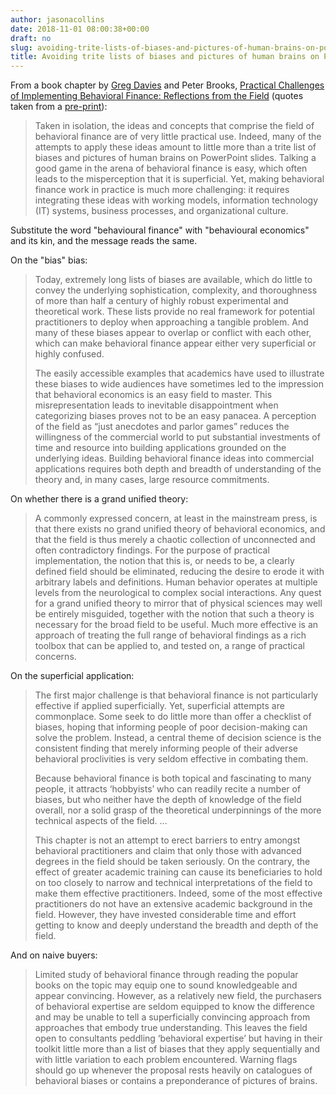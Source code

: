 ```yaml
---
author: jasonacollins
date: 2018-11-01 08:00:38+00:00
draft: no
slug: avoiding-trite-lists-of-biases-and-pictures-of-human-brains-on-powerpoint-slides
title: Avoiding trite lists of biases and pictures of human brains on PowerPoint slides
---
```


From a book chapter by [Greg Davies](https://twitter.com/GregBDavies) and Peter Brooks, [Practical Challenges of Implementing Behavioral Finance: Reflections from the Field](http://doi.org/10.1093/acprof:oso/9780190269999.003.0029) (quotes taken from a [pre-print](https://www.researchgate.net/profile/Greg_Davies/publication/323986878_Practical_Challenges_of_Implementing_Behavioral_Finance_Reflections_from_the_Field/links/5afb4f59a6fdccacab1919d7/Practical-Challenges-of-Implementing-Behavioral-Finance-Reflections-from-the-Field.pdf?_sg%5B0%5D=XkkTmbI3rSRct2FU7IRHwrIN_tCa5EiXNebpud0P_02CVT_HYcM30fk2_556VOEWnWpQ8xa3v0rxqH7_Qa7dqQ.H_2MyRr3Le0f7nbQHEEr5_Q4j4go3RtC8uMkh2gS06em_N6hnat_43QYNq22gwyctaLO-C2vemffKlav1pPeMA&_sg%5B1%5D=nJyC1ejdk0MiojbqqwDhV9ZsKq12dsuCP-Cb-QxsgMYzzDh145nraiqgiT_Ffu22NIYFsxiPtQI5gLvEia-gpcIR761-z1FxK-xVGRtsPJiJ.H_2MyRr3Le0f7nbQHEEr5_Q4j4go3RtC8uMkh2gS06em_N6hnat_43QYNq22gwyctaLO-C2vemffKlav1pPeMA&_iepl=)):


<blockquote>Taken in isolation, the ideas and concepts that comprise the field of behavioral finance are of very little practical use. Indeed, many of the attempts to apply these ideas amount to little more than a trite list of biases and pictures of human brains on PowerPoint slides. Talking a good game in the arena of behavioral finance is easy, which often leads to the misperception that it is superficial. Yet, making behavioral finance work in practice is much more challenging: it requires integrating these ideas with working models, information technology (IT) systems, business processes, and organizational culture.</blockquote>


Substitute the word "behavioural finance" with "behavioural economics" and its kin, and the message reads the same.

On the "bias" bias:


<blockquote>Today, extremely long lists of biases are available, which do little to convey the underlying sophistication, complexity, and thoroughness of more than half a century of highly robust experimental and theoretical work. These lists provide no real framework for potential practitioners to deploy when approaching a tangible problem. And many of these biases appear to overlap or conflict with each other, which can make behavioral finance appear either very superficial or highly confused.

The easily accessible examples that academics have used to illustrate these biases to wide audiences have sometimes led to the impression that behavioral economics is an easy field to master. This misrepresentation leads to inevitable disappointment when categorizing biases proves not to be an easy panacea. A perception of the field as “just anecdotes and parlor games” reduces the willingness of the commercial world to put substantial investments of time and resource into building applications grounded on the underlying ideas. Building behavioral finance ideas into commercial applications requires both depth and breadth of understanding of the theory and, in many cases, large resource commitments.</blockquote>


On whether there is a grand unified theory:


<blockquote>A commonly expressed concern, at least in the mainstream press, is that there exists no grand unified theory of behavioral economics, and that the field is thus merely a chaotic collection of unconnected and often contradictory findings. For the purpose of practical implementation, the notion that this is, or needs to be, a clearly defined field should be eliminated, reducing the desire to erode it with arbitrary labels and definitions. Human behavior operates at multiple levels from the neurological to complex social interactions. Any quest for a grand unified theory to mirror that of physical sciences may well be entirely misguided, together with the notion that such a theory is necessary for the broad field to be useful. Much more effective is an approach of treating the full range of behavioral findings as a rich toolbox that can be applied to, and tested on, a range of practical concerns.</blockquote>


On the superficial application:


<blockquote>The first major challenge is that behavioral finance is not particularly effective if applied superficially. Yet, superficial attempts are commonplace. Some seek to do little more than offer a checklist of biases, hoping that informing people of poor decision-making can solve the problem. Instead, a central theme of decision science is the consistent finding that merely informing people of their adverse behavioral proclivities is very seldom effective in combating them.

Because behavioral finance is both topical and fascinating to many people, it attracts ‘hobbyists’ who can readily recite a number of biases, but who neither have the depth of knowledge of the field overall, nor a solid grasp of the theoretical underpinnings of the more technical aspects of the field. ...

This chapter is not an attempt to erect barriers to entry amongst behavioral practitioners and claim that only those with advanced degrees in the field should be taken seriously. On the contrary, the effect of greater academic training can cause its beneficiaries to hold on too closely to narrow and technical interpretations of the field to make them effective practitioners. Indeed, some of the most effective practitioners do not have an extensive academic background in the field. However, they have invested considerable time and effort getting to know and deeply understand the breadth and depth of the field.</blockquote>


And on naive buyers:


<blockquote>Limited study of behavioral finance through reading the popular books on the topic may equip one to sound knowledgeable and appear convincing. However, as a relatively new field, the purchasers of behavioral expertise are seldom equipped to know the difference and may be unable to tell a superficially convincing approach from approaches that embody true understanding. This leaves the field open to consultants peddling ‘behavioral expertise’ but having in their toolkit little more than a list of biases that they apply sequentially and with little variation to each problem encountered. Warning flags should go up whenever the proposal rests heavily on catalogues of behavioral biases or contains a preponderance of pictures of brains.</blockquote>
